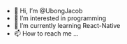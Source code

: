 - 👋 Hi, I’m @UbongJacob
- 👀 I’m interested in programming
- 🌱 I’m currently learning React-Native
- 📫 How to reach me ...

<!---
UbongJacob/UbongJacob is a ✨ special ✨ repository because its `README.md` (this file) appears on your GitHub profile.
You can click the Preview link to take a look at your changes.
--->
